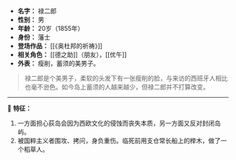
- **名字：** 禄二郎
- **性别：** 男
- **年龄：** 20岁（1855年）
- **身份：** 藩士
- **登场作品：** [[《奥杜邦的祈祷》]]
- **相关角色：** [[德之助]]（朋友），[[优午]]
- **外表：** 瘦削，蓄须的美男子。

> 禄二郎是个美男子，柔软的头发下有一张瘦削的脸，与来访的西班牙人相比也毫不逊色。如今岛上蓄须的人越来越少，但禄二郎并不打算改变。

---

👘 **特征：** 

1. 一方面担心荻岛会因为西欧文化的侵蚀而丧失本质，另一方面又反对封闭岛屿。
2. 被国粹主义者围攻、拷问，身负重伤。临死前用支仓常长船上的榉木，做了一个稻草人。
